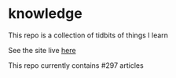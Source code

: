 # knowledge

This repo is a collection of tidbits of things I learn

See the site live [here](https://mark1626.github.io/knowledge/)

This repo currently contains #297 articles
